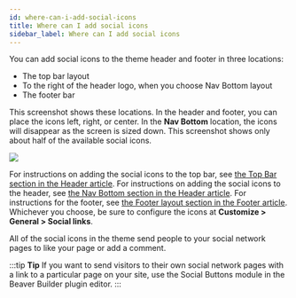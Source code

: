 ```yaml
---
id: where-can-i-add-social-icons
title: Where can I add social icons
sidebar_label: Where can I add social icons
---
```


You can add social icons to the theme header and footer in three locations:

  * The top bar layout
  * To the right of the header logo, when you choose Nav Bottom layout
  * The footer bar

This screenshot shows these locations. In the header and footer, you can place the icons left, right, or center. In the **Nav Bottom** location, the icons will disappear as the screen is sized down. This screenshot shows only about half of the available social icons.

![](/img/where-can-i-add-social-icons-92bfe53d.jpg)

For instructions on adding the social icons to the top bar, see [the Top Bar section in the Header article](/bb-theme/customizer-settings/header.md/#top-bar-layout). For instructions on adding the social icons to the header, see [the Nav Bottom section in the Header article](/bb-theme/customizer-settings/header.md/#nav-bottom). For instructions for the footer, see [the Footer layout section in the Footer article](/bb-theme/customizer-settings/footer.md/#footer-layout). Whichever you choose, be sure to configure the icons at **Customize > General > Social links**.

All of the social icons in the theme send people to your social network pages to like your page or add a comment.

:::tip **Tip**
If you want to send visitors to their own social network pages with a link to a particular page on your site, use the Social Buttons module in the Beaver Builder plugin editor.
:::
